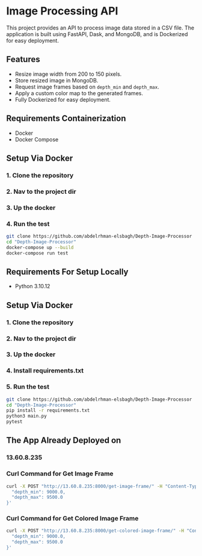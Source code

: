 # Image Processing API

This project provides an API to process image data stored in a CSV file. The application is built using FastAPI, Dask, and MongoDB, and is Dockerized for easy deployment.

## Features

- Resize image width from 200 to 150 pixels.
- Store resized image in MongoDB.
- Request image frames based on `depth_min` and `depth_max`.
- Apply a custom color map to the generated frames.
- Fully Dockerized for easy deployment.

## Requirements Containerization

- Docker
- Docker Compose

## Setup Via Docker

### 1. Clone the repository
### 2. Nav to the project dir
### 3. Up the docker
### 4. Run the test


```bash
git clone https://github.com/abdelrhman-elsbagh/Depth-Image-Processor
cd "Depth-Image-Processor"
docker-compose up --build
docker-compose run test
```


## Requirements For Setup Locally

- Python 3.10.12

## Setup Via Docker

### 1. Clone the repository
### 2. Nav to the project dir
### 3. Up the docker
### 4. Install requirements.txt
### 5. Run the test


```bash
git clone https://github.com/abdelrhman-elsbagh/Depth-Image-Processor
cd "Depth-Image-Processor"
pip install -r requirements.txt
python3 main.py
pytest
```

## The App Already Deployed on 
### 13.60.8.235

### Curl Command for Get Image Frame

```bash
curl -X POST "http://13.60.8.235:8000/get-image-frame/" -H "Content-Type: application/json" -d '{
  "depth_min": 9000.0,
  "depth_max": 9500.0
}'
```

### Curl Command for Get Colored Image Frame

```bash
curl -X POST "http://13.60.8.235:8000/get-colored-image-frame/" -H "Content-Type: application/json" -d '{
  "depth_min": 9000.0,
  "depth_max": 9500.0
}'

```




